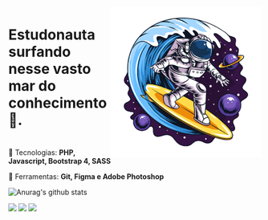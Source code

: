 <img src="/astronauta.png" min-width="300px" max-width="300px" width="300px" align="right" alt="Astronauta Surfando">

<div align="left"> 
  <h1>Estudonauta surfando nesse vasto mar do conhecimento 🚀.<h1>
</div>
  
<p align="left">
  🧠 Tecnologias: <strong>PHP, Javascript, Bootstrap 4, SASS</strong>
</p>

<p align="left">
  💼 Ferramentas: <strong>Git, Figma e Adobe Photoshop</strong>
</p>

 ![Anurag's github stats](https://github-readme-stats.vercel.app/api?username=DhyonKeyllon&show_icons=true&theme=dracula)

<p align="left">
  <a href="mailto:dhyon.kpm@gmail.com" alt="Gmail">
  <img src="https://img.shields.io/badge/-Gmail-FF0000?style=flat-square&labelColor=FF0000&logo=gmail&logoColor=white&link=gabrield.developer@gmail.com" /></a>

  <a href="https://www.linkedin.com/in/dhyonkeyllon/" alt="Linkedin">
  <img src="https://img.shields.io/badge/-Linkedin-0e76a8?style=flat-square&logo=Linkedin&logoColor=white&link=https://www.linkedin.com/in/gabedev/" /></a>

  <a href="https://www.instagram.com/dh_keyllo/" alt="Instagram">
  <img src="https://img.shields.io/badge/-Instagram-DF0174?style=flat-square&labelColor=DF0174&logo=instagram&logoColor=white&link=https://www.instagram.com/phedrakeson/"/></a>
</p>
